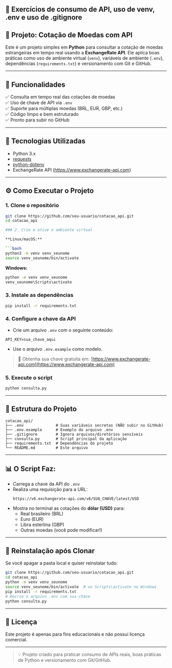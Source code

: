 ## 🧠 Exercícios de consumo de API, uso de venv, .env e uso de .gitignore 

## 💸 Projeto: Cotação de Moedas com API

Este é um projeto simples em **Python** para consultar a cotação de moedas estrangeiras em tempo real usando a **ExchangeRate API**. Ele aplica boas práticas como uso de ambiente virtual (`venv`), variáveis de ambiente (`.env`), dependências (`requirements.txt`) e versionamento com Git e GitHub.

---

## 📌 Funcionalidades

✅ Consulta em tempo real das cotações de moedas  
✅ Uso de chave de API via `.env`  
✅ Suporte para múltiplas moedas (BRL, EUR, GBP, etc.)  
✅ Código limpo e bem estruturado  
✅ Pronto para subir no GitHub

---

## 🧰 Tecnologias Utilizadas

- Python 3.x
- [requests](https://pypi.org/project/requests/)
- [python-dotenv](https://pypi.org/project/python-dotenv/)
- ExchangeRate API (https://www.exchangerate-api.com)

---

## ⚙️ Como Executar o Projeto

### 1. Clone o repositório

```bash
git clone https://github.com/seu-usuario/cotacao_api.git
cd cotacao_api

### 2. Crie e ative o ambiente virtual

**Linux/macOS:**

```bash
python3 -m venv venv_seunome
source venv_seunome/bin/activate
```

**Windows:**

```bash
python -m venv venv_seunome
venv_seunome\Scripts\activate
```

### 3. Instale as dependências

```bash
pip install -r requirements.txt
```

### 4. Configure a chave da API

- Crie um arquivo `.env` com o seguinte conteúdo:

```
API_KEY=sua_chave_aqui
```

- Use o arquivo `.env.example` como modelo.

> 🔐 Obtenha sua chave gratuita em: [https://www.exchangerate-api.com](https://www.exchangerate-api.com)

### 5. Execute o script

```bash
python consulta.py
```

---

## 📁 Estrutura do Projeto

```
cotacao_api/
├── .env              # Suas variáveis secretas (NÃO subir no GitHub)
├── .env.example      # Exemplo do arquivo .env
├── .gitignore        # Ignora arquivos/diretórios sensíveis
├── consulta.py       # Script principal da aplicação
├── requirements.txt  # Dependências do projeto
└── README.md         # Este arquivo
```

---

## 📊 O Script Faz:

- Carrega a chave da API do `.env`
- Realiza uma requisição para a URL:
  ```
  https://v6.exchangerate-api.com/v6/SUA_CHAVE/latest/USD
  ```
- Mostra no terminal as cotações do **dólar (USD)** para:
  - Real brasileiro (BRL)
  - Euro (EUR)
  - Libra esterlina (GBP)
  - Outras moedas (você pode modificar!)

---

## 🔁 Reinstalação após Clonar

Se você apagar a pasta local e quiser reinstalar tudo:

```bash
git clone https://github.com/seu-usuario/cotacao_api.git
cd cotacao_api
python -m venv venv_seunome
source venv_seunome/bin/activate  # ou Scripts\activate no Windows
pip install -r requirements.txt
# Recrie o arquivo .env com sua chave
python consulta.py
```

---

## 📜 Licença

Este projeto é apenas para fins educacionais e não possui licença comercial.

---

> 💡 Projeto criado para praticar consumo de APIs reais, boas práticas de Python e versionamento com Git/GitHub.
```
